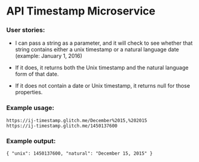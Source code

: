 # API Timestamp Microservice

### User stories:

- I can pass a string as a parameter, and it will check to see whether that string contains either a unix timestamp or a natural language date (example: January 1, 2016)

- If it does, it returns both the Unix timestamp and the natural language form of that date.

- If it does not contain a date or Unix timestamp, it returns null for those properties.

### Example usage:

`https://ij-timestamp.glitch.me/December%2015,%202015`  
`https://ij-timestamp.glitch.me/1450137600`

### Example output:

`{ "unix": 1450137600, "natural": "December 15, 2015" }`